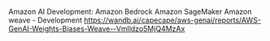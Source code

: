 Amazon AI Development:
  Amazon Bedrock
  Amazon SageMaker
  Amazon weave - Development
    https://wandb.ai/capecape/aws-genai/reports/AWS-GenAI-Weights-Biases-Weave--Vmlldzo5MjQ4MzAx
